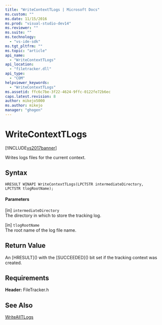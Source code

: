 ```yaml
---
title: "WriteContextTLogs | Microsoft Docs"
ms.custom: ""
ms.date: 11/15/2016
ms.prod: "visual-studio-dev14"
ms.reviewer: ""
ms.suite: ""
ms.technology: 
  - "vs-ide-sdk"
ms.tgt_pltfrm: ""
ms.topic: "article"
api_name: 
  - "WriteContextTLogs"
api_location: 
  - "filetracker.dll"
api_type: 
  - "COM"
helpviewer_keywords: 
  - "WriteContextTLogs"
ms.assetid: ffc6c7be-3f22-4624-9ffc-0122fe72b6ec
caps.latest.revision: 8
author: mikejo5000
ms.author: mikejo
manager: "ghogen"
---
```

# WriteContextTLogs
[!INCLUDE[vs2017banner](../includes/vs2017banner.md)]

  
Writes logs files for the current context.  
  
## Syntax  
  
```  
HRESULT WINAPI WriteContextTLogs(LPCTSTR intermediateDirectory, LPCTSTR tlogRootName);  
```  
  
#### Parameters  
 [in] `intermediateDirectory`  
 The directory in which to store the tracking log.  
  
 [in] `tlogRootName`  
 The root name of the log file name.  
  
## Return Value  
 An [HRESULT](<!-- TODO: review code entity reference <xref:assetId:///HRESULT?qualifyHint=False&amp;autoUpgrade=True>  -->) with the [SUCCEEDED](<!-- TODO: review code entity reference <xref:assetId:///SUCCEEDED?qualifyHint=False&amp;autoUpgrade=True>  -->) bit set if the tracking context was created.  
  
## Requirements  
 **Header:** FileTracker.h  
  
## See Also  
 [WriteAllTLogs](../msbuild/writealltlogs.md)




